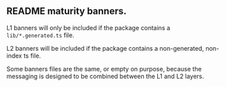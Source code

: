 ## README maturity banners.

L1 banners will only be included if the package contains a
`lib/*.generated.ts` file.

L2 banners will be included if the package contains a non-generated,
non-index ts file.

Some banners files are the same, or empty on purpose, because the messaging
is designed to be combined between the L1 and L2 layers.
